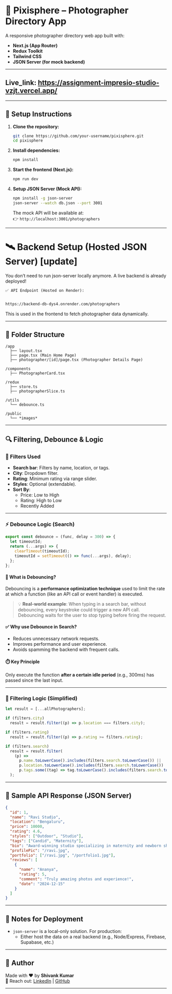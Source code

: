 # 📸 Pixisphere – Photographer Directory App

A responsive photographer directory web app built with:

- **Next.js (App Router)**
- **Redux Toolkit**
- **Tailwind CSS**
- **JSON Server (for mock backend)**

---
## Live_link: https://assignment-impresio-studio-vzjt.vercel.app/

---

## 🚀 Setup Instructions

1. **Clone the repository:**
   ```bash
   git clone https://github.com/your-username/pixisphere.git
   cd pixisphere
   ```

2. **Install dependencies:**
   ```bash
   npm install
   ```

3. **Start the frontend (Next.js):**
   ```bash
   npm run dev
   ```

4. **Setup JSON Server (Mock API):**
   ```bash
   npm install -g json-server
   json-server --watch db.json --port 3001
   ```

   The mock API will be available at:  
   👉 `http://localhost:3001/photographers`

---
# 🛰️ Backend Setup (Hosted JSON Server) [update]
   You don’t need to run json-server locally anymore. A live backend is already deployed!

    ✅ API Endpoint (Hosted on Render):
```bash

https://backend-db-dys4.onrender.com/photographers
```
   This is used in the frontend to fetch photographer data dynamically.

---

## 📂 Folder Structure

```
/app
  ├── layout.tsx
  ├── page.tsx (Main Home Page)
  ├── photographer/[id]/page.tsx (Photographer Details Page)
  
/components
  ├── PhotographerCard.tsx

/redux
  ├── store.ts
  ├── photographerSlice.ts

/utils
  └── debounce.ts

/public
  └── *images*
```

---

## 🔍 Filtering, Debounce & Logic

### 📌 Filters Used

- **Search bar**: Filters by name, location, or tags.
- **City**: Dropdown filter.
- **Rating**: Minimum rating via range slider.
- **Styles**: Optional (extendable).
- **Sort By**:
  - Price: Low to High
  - Rating: High to Low
  - Recently Added

---

### ⚡ Debounce Logic (Search)

```ts
export const debounce = (func, delay = 300) => {
  let timeoutId;
  return (...args) => {
    clearTimeout(timeoutId);
    timeoutId = setTimeout(() => func(...args), delay);
  };
};
```

#### 📘 What is Debouncing?

Debouncing is a **performance optimization technique** used to limit the rate at which a function (like an API call or event handler) is executed.

> 💡 **Real-world example**: When typing in a search bar, without debouncing, every keystroke could trigger a new API call. Debouncing waits for the user to stop typing before firing the request.

#### ✅ Why use Debounce in Search?

- Reduces unnecessary network requests.
- Improves performance and user experience.
- Avoids spamming the backend with frequent calls.

#### ⏱️ Key Principle

Only execute the function **after a certain idle period** (e.g., 300ms) has passed since the last input.

---

### 🔄 Filtering Logic (Simplified)

```ts
let result = [...allPhotographers];

if (filters.city)
  result = result.filter((p) => p.location === filters.city);

if (filters.rating)
  result = result.filter((p) => p.rating >= filters.rating);

if (filters.search)
  result = result.filter(
    (p) =>
      p.name.toLowerCase().includes(filters.search.toLowerCase()) ||
      p.location.toLowerCase().includes(filters.search.toLowerCase()) ||
      p.tags.some((tag) => tag.toLowerCase().includes(filters.search.toLowerCase()))
  );
```

---

## 🧪 Sample API Response (JSON Server)

```json
{
  "id": 1,
  "name": "Ravi Studio",
  "location": "Bengaluru",
  "price": 10000,
  "rating": 4.6,
  "styles": ["Outdoor", "Studio"],
  "tags": ["Candid", "Maternity"],
  "bio": "Award-winning studio specializing in maternity and newborn shoots.",
  "profilePic": "/ravi.jpg",
  "portfolio": ["/ravi.jpg", "/portfolio1.jpg"],
  "reviews": [
    {
      "name": "Ananya",
      "rating": 5,
      "comment": "Truly amazing photos and experience!",
      "date": "2024-12-15"
    }
  ]
}
```

---


## 🔐 Notes for Deployment

- `json-server` is a local-only solution. For production:
  - Either host the data on a real backend (e.g., Node/Express, Firebase, Supabase, etc.)
  

---

## 🙌 Author

Made with ❤️ by **Shivank Kumar**  
📧 Reach out: [LinkedIn](https://www.linkedin.com/in/shivank-kumar-17a884254/) | [GitHub](https://github.com/Shivankkumar09)

---
